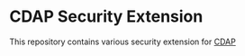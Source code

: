 # CDAP Security Extension
This repository contains various security extension for [CDAP](www.cdap.io)

